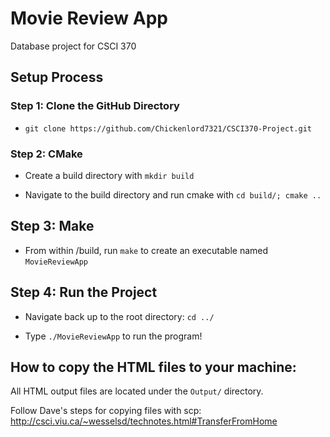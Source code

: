 # Movie Review App
Database project for CSCI 370

## Setup Process

### Step 1: Clone the GitHub Directory

- `git clone https://github.com/Chickenlord7321/CSCI370-Project.git`

### Step 2: CMake

- Create a build directory with `mkdir build`

- Navigate to the build directory and run cmake with `cd build/; cmake ..`

## Step 3: Make

- From within /build, run `make` to create an executable named `MovieReviewApp`

## Step 4: Run the Project

- Navigate back up to the root directory: `cd ../`

- Type `./MovieReviewApp` to run the program!

## How to copy the HTML files to your machine:

All HTML output files are located under the `Output/` directory.

Follow Dave's steps for copying files with scp: http://csci.viu.ca/~wesselsd/technotes.html#TransferFromHome
